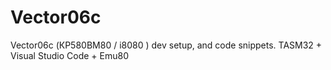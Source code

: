 # Vector06c
Vector06c (КР580ВМ80 / i8080 ) dev setup, and code snippets. TASM32 + Visual Studio Code + Emu80
